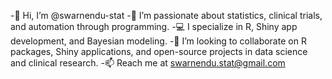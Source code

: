 -👋 Hi, I’m @swarnendu-stat
-👀 I’m passionate about statistics, clinical trials, and automation through programming.
-💻 I specialize in R, Shiny app development, and Bayesian modeling.
-💞️ I’m looking to collaborate on R packages, Shiny applications, and open-source projects in data science and clinical research.
-📫 Reach me at swarnendu.stat@gmail.com
<!--- swarnendu-stat/swarnendu-stat is a ✨ special ✨ repository because its `README.md` (this file) appears on your GitHub profile. You can click the Preview link to take a look at your changes. --->
